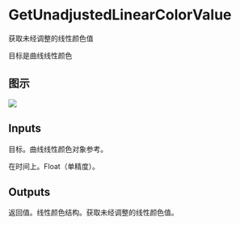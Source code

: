 # GetUnadjustedLinearColorValue

获取未经调整的线性颜色值

目标是曲线线性颜色

## 图示

![]($-20221218-19485746.png)

## Inputs

目标。曲线线性颜色对象参考。

在时间上。Float（单精度）。  

## Outputs

返回值。线性颜色结构。获取未经调整的线性颜色值。
